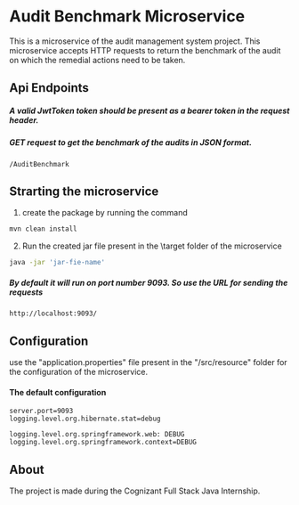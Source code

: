 # Audit Benchmark Microservice

This is a microservice of the audit management system project. This microservice accepts HTTP requests to return the benchmark of the audit on which the remedial actions need to be taken.

## Api Endpoints

##### A valid JwtToken token should be present as a bearer token in the request header.
##### GET request to get the benchmark of the audits in JSON format.  

```url
/AuditBenchmark
```
## Strarting the microservice
1. create the package by running the command

```bash
mvn clean install
```
2. Run the created jar file present in the \target folder of the microservice

```bash
java -jar 'jar-fie-name'
```
##### By default it will run on port number 9093. So use the URL for sending the requests
```url
http://localhost:9093/
```

## Configuration
use the "application.properties" file present in the "/src/resource" folder for the configuration of the microservice. 

####  The default configuration
```properties
server.port=9093
logging.level.org.hibernate.stat=debug

logging.level.org.springframework.web: DEBUG
logging.level.org.springframework.context=DEBUG

```
## About
The project is made during the Cognizant Full Stack Java Internship.